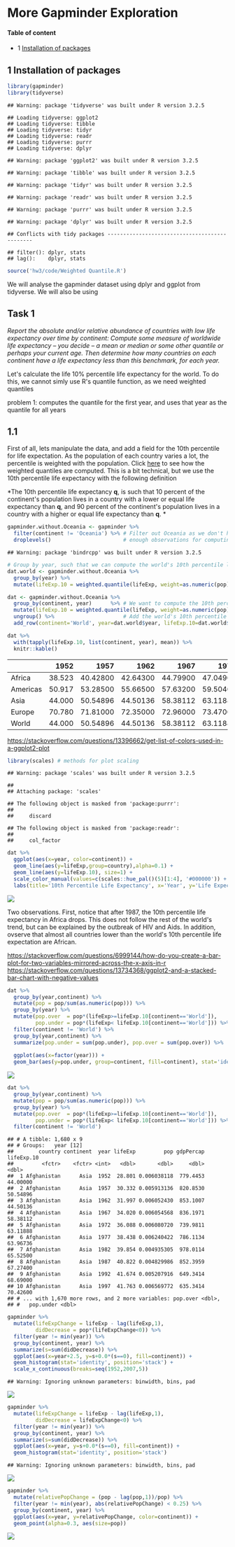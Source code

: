 More Gapminder Exploration
================

#### Table of content

-   1 [Installation of packages](#installation_of_packages)

1 Installation of packages
--------------------------

``` r
library(gapminder)
library(tidyverse)
```

    ## Warning: package 'tidyverse' was built under R version 3.2.5

    ## Loading tidyverse: ggplot2
    ## Loading tidyverse: tibble
    ## Loading tidyverse: tidyr
    ## Loading tidyverse: readr
    ## Loading tidyverse: purrr
    ## Loading tidyverse: dplyr

    ## Warning: package 'ggplot2' was built under R version 3.2.5

    ## Warning: package 'tibble' was built under R version 3.2.5

    ## Warning: package 'tidyr' was built under R version 3.2.5

    ## Warning: package 'readr' was built under R version 3.2.5

    ## Warning: package 'purrr' was built under R version 3.2.5

    ## Warning: package 'dplyr' was built under R version 3.2.5

    ## Conflicts with tidy packages ----------------------------------------------

    ## filter(): dplyr, stats
    ## lag():    dplyr, stats

``` r
source('hw3/code/Weighted Quantile.R')
```

We will analyse the gapminder dataset using dplyr and ggplot from tidyverse. We will also be using

Task 1
------

*Report the absolute and/or relative abundance of countries with low life expectancy over time by continent: Compute some measure of worldwide life expectancy – you decide – a mean or median or some other quantile or perhaps your current age. Then determine how many countries on each continent have a life expectancy less than this benchmark, for each year.*

Let's calculate the life 10% percentile life expectancy for the world. To do this, we cannot simly use R's quantile function, as we need weighted quantiles

problem 1: computes the quantile for the first year, and uses that year as the quantile for all years

1.1
---

First of all, lets manipulate the data, and add a field for the 10th percentile for life expectation. As the population of each country varies a lot, the percentile is weighted with the population. Click [here](code/Weighted_Quantile.md) to see how the weighted quantiles are computed. This is a bit technical, but we use the 10th percentile life expectancy with the following definition

*The 10th percentile life expectancy **q**, is such that 10 percent of the continent's population lives in a country with a lower or equal life expectancy than **q**, and 90 percent of the continent's population lives in a country with a higher or equal life expectancy than **q**. *

``` r
gapminder.without.Oceania <- gapminder %>% 
  filter(continent != 'Oceania') %>% # Filter out Oceania as we don't have 
  droplevels()                       # enough observations for computing quantiles
```

    ## Warning: package 'bindrcpp' was built under R version 3.2.5

``` r
# Group by year, such that we can compute the world's 10th percentile life expectation for each year
dat.world <- gapminder.without.Oceania %>%
  group_by(year) %>% 
  mutate(lifeExp.10 = weighted.quantile(lifeExp, weight=as.numeric(pop), probs=0.1))

dat <- gapminder.without.Oceania %>% 
  group_by(continent, year)      %>% # We want to compute the 10th percentile life exp for each continent and each year
  mutate(lifeExp.10 = weighted.quantile(lifeExp, weight=as.numeric(pop), probs=0.1)) %>% 
  ungroup() %>%                      # Add the world's 10th percentile life expectancy
  add_row(continent='World', year=dat.world$year, lifeExp.10=dat.world$lifeExp.10)
```

``` r
dat %>% 
  with(tapply(lifeExp.10, list(continent, year), mean)) %>% 
  knitr::kable()
```

|          |    1952|      1957|      1962|      1967|      1972|      1977|    1982|    1987|    1992|    1997|    2002|    2007|
|----------|-------:|---------:|---------:|---------:|---------:|---------:|-------:|-------:|-------:|-------:|-------:|-------:|
| Africa   |  38.523|  40.42800|  42.64300|  44.79900|  47.04900|  49.35500|  52.961|  54.985|  54.314|  52.199|  49.856|  50.430|
| Americas |  50.917|  53.28500|  55.66500|  57.63200|  59.50400|  61.48900|  63.336|  65.205|  67.057|  69.388|  71.006|  72.390|
| Asia     |  44.000|  50.54896|  44.50136|  58.38112|  63.11888|  63.96736|  65.525|  67.274|  68.690|  70.426|  72.028|  72.961|
| Europe   |  70.780|  71.81000|  72.35000|  72.96000|  73.47000|  74.69000|  74.550|  74.830|  75.700|  77.130|  78.370|  79.313|
| World    |  44.000|  50.54896|  44.50136|  58.38112|  63.11888|  63.96736|  65.525|  67.274|  68.690|  70.426|  72.028|  78.553|

<https://stackoverflow.com/questions/13396662/get-list-of-colors-used-in-a-ggplot2-plot>

``` r
library(scales) # methods for plot scaling
```

    ## Warning: package 'scales' was built under R version 3.2.5

    ## 
    ## Attaching package: 'scales'

    ## The following object is masked from 'package:purrr':
    ## 
    ##     discard

    ## The following object is masked from 'package:readr':
    ## 
    ##     col_factor

``` r
dat %>% 
  ggplot(aes(x=year, color=continent)) + 
  geom_line(aes(y=lifeExp,group=country),alpha=0.1) + 
  geom_line(aes(y=lifeExp.10), size=1) + 
  scale_color_manual(values=c(scales::hue_pal()(5)[1:4], '#000000')) + # Gets ggplot's hue palette, and addes a black color to the palette, then colors the line with the new palette
  labs(title='10th Percentile Life Expectancy', x='Year', y='Life Expectancy')
```

![](More_Gapminder_Exploration_files/figure-markdown_github-ascii_identifiers/unnamed-chunk-4-1.png)

Two observations. First, notice that after 1987, the 10th percentile life expectancy in Africa drops. This does not follow the rest of the world's trend, but can be explained by the outbreak of HIV and Aids. In addition, ovserve that almost all countries lower than the world's 10th percentile life expectation are African.

<https://stackoverflow.com/questions/6999144/how-do-you-create-a-bar-plot-for-two-variables-mirrored-across-the-x-axis-in-r> <https://stackoverflow.com/questions/13734368/ggplot2-and-a-stacked-bar-chart-with-negative-values>

``` r
dat %>% 
  group_by(year,continent) %>% 
  mutate(pop = pop/sum(as.numeric(pop))) %>% 
  group_by(year) %>% 
  mutate(pop.over  = pop*(lifeExp>=lifeExp.10[continent=='World']),
         pop.under = pop*(lifeExp< lifeExp.10[continent=='World'])) %>% 
  filter(continent != 'World') %>% 
  group_by(year,continent) %>%
  summarize(pop.under = sum(pop.under), pop.over = sum(pop.over)) %>% 
  
  ggplot(aes(x=factor(year))) +
  geom_bar(aes(y=pop.under, group=continent, fill=continent), stat='identity', position='stack')
```

![](More_Gapminder_Exploration_files/figure-markdown_github-ascii_identifiers/unnamed-chunk-5-1.png)

``` r
dat %>% 
  group_by(year,continent) %>% 
  mutate(pop = pop/sum(as.numeric(pop))) %>% 
  group_by(year) %>% 
  mutate(pop.over  = pop*(lifeExp>=lifeExp.10[continent=='World']),
         pop.under = pop*(lifeExp< lifeExp.10[continent=='World'])) %>% 
  filter(continent != 'World')
```

    ## # A tibble: 1,680 x 9
    ## # Groups:   year [12]
    ##        country continent  year lifeExp         pop gdpPercap lifeExp.10
    ##         <fctr>    <fctr> <int>   <dbl>       <dbl>     <dbl>      <dbl>
    ##  1 Afghanistan      Asia  1952  28.801 0.006038118  779.4453   44.00000
    ##  2 Afghanistan      Asia  1957  30.332 0.005913136  820.8530   50.54896
    ##  3 Afghanistan      Asia  1962  31.997 0.006052430  853.1007   44.50136
    ##  4 Afghanistan      Asia  1967  34.020 0.006054568  836.1971   58.38112
    ##  5 Afghanistan      Asia  1972  36.088 0.006080720  739.9811   63.11888
    ##  6 Afghanistan      Asia  1977  38.438 0.006240422  786.1134   63.96736
    ##  7 Afghanistan      Asia  1982  39.854 0.004935305  978.0114   65.52500
    ##  8 Afghanistan      Asia  1987  40.822 0.004829986  852.3959   67.27400
    ##  9 Afghanistan      Asia  1992  41.674 0.005207916  649.3414   68.69000
    ## 10 Afghanistan      Asia  1997  41.763 0.006569772  635.3414   70.42600
    ## # ... with 1,670 more rows, and 2 more variables: pop.over <dbl>,
    ## #   pop.under <dbl>

``` r
gapminder %>% 
  mutate(lifeExpChange = lifeExp - lag(lifeExp,1),
         didDecrease = pop*(lifeExpChange<0)) %>% 
  filter(year != min(year)) %>% 
  group_by(continent, year) %>% 
  summarize(s=sum(didDecrease)) %>% 
  ggplot(aes(x=year+2.5, y=s+0.0*(s==0), fill=continent)) + 
  geom_histogram(stat='identity', position='stack') +
  scale_x_continuous(breaks=seq(1952,2007,5))
```

    ## Warning: Ignoring unknown parameters: binwidth, bins, pad

![](More_Gapminder_Exploration_files/figure-markdown_github-ascii_identifiers/unnamed-chunk-7-1.png)

``` r
gapminder %>% 
  mutate(lifeExpChange = lifeExp - lag(lifeExp,1),
         didDecrease = lifeExpChange<0) %>% 
  filter(year != min(year)) %>% 
  group_by(continent, year) %>% 
  summarize(s=sum(didDecrease)) %>% 
  ggplot(aes(x=year, y=s+0.0*(s==0), fill=continent)) + 
  geom_histogram(stat='identity', position='stack')
```

    ## Warning: Ignoring unknown parameters: binwidth, bins, pad

![](More_Gapminder_Exploration_files/figure-markdown_github-ascii_identifiers/unnamed-chunk-8-1.png)

``` r
gapminder %>% 
  mutate(relativePopChange = (pop - lag(pop,1))/pop) %>% 
  filter(year != min(year), abs(relativePopChange) < 0.25) %>% 
  group_by(continent, year) %>% 
  ggplot(aes(x=year, y=relativePopChange, color=continent)) + 
  geom_point(alpha=0.3, aes(size=pop))
```

![](More_Gapminder_Exploration_files/figure-markdown_github-ascii_identifiers/unnamed-chunk-9-1.png)
